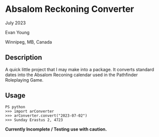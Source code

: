# Absalom Reckoning Converter

July 2023

Evan Young

Winnipeg, MB, Canada

## Description
A quick little project that I may make into a package. It converts standard dates into the Absalom Reconing calendar used in the Pathfinder Roleplaying Game.

## Usage
```
PS python
>>> import arConverter
>>> arConverter.convert("2023-07-02")
>>> Sunday Erastus 2, 4723
```

**Currently Incomplete / Testing use with caution.**